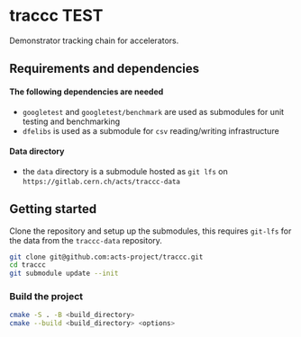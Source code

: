 # traccc TEST

Demonstrator tracking chain for accelerators.

## Requirements and dependencies 

#### The following dependencies are needed
- `googletest` and `googletest/benchmark` are used as submodules for unit testing and benchmarking
- `dfelibs` is used as a submodule for `csv` reading/writing infrastructure

#### Data directory
- the `data` directory is a submodule hosted as `git lfs` on `https://gitlab.cern.ch/acts/traccc-data`

## Getting started

Clone the repository and setup up the submodules, this requires `git-lfs` for the data from the `traccc-data` repository.

```sh
git clone git@github.com:acts-project/traccc.git
cd traccc
git submodule update --init
```

### Build the project

```sh
cmake -S . -B <build_directory>
cmake --build <build_directory> <options>
```

